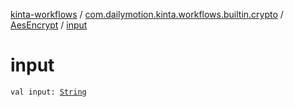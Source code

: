 [kinta-workflows](../../index.md) / [com.dailymotion.kinta.workflows.builtin.crypto](../index.md) / [AesEncrypt](index.md) / [input](./input.md)

# input

`val input: `[`String`](https://kotlinlang.org/api/latest/jvm/stdlib/kotlin/-string/index.html)